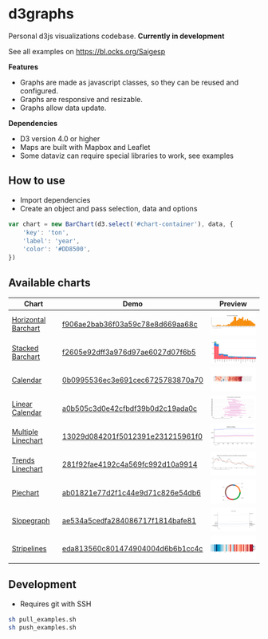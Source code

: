 # d3graphs
Personal d3js visualizations codebase. **Currently in development**

See all examples on https://bl.ocks.org/Saigesp

**Features**
- Graphs are made as javascript classes, so they can be reused and configured.
- Graphs are responsive and resizable.
- Graphs allow data update.

**Dependencies**
- D3 version 4.0 or higher
- Maps are built with Mapbox and Leaflet
- Some dataviz can require special libraries to work, see examples

## How to use
- Import dependencies
- Create an object and pass selection, data and options

```javascript
var chart = new BarChart(d3.select('#chart-container'), data, {
    'key': 'ton',
    'label': 'year',
    'color': '#DD8500',
})
```

## Available charts

| Chart | Demo | Preview |
| ------| ------- | ------ |
| [Horizontal Barchart](examples/barchart/) | [f906ae2bab36f03a59c78e8d669aa68c](http://bl.ocks.org/Saigesp/f906ae2bab36f03a59c78e8d669aa68c) | ![Barchart](https://github.com/Saigesp/d3graphs/blob/master/examples/barchart/thumbnail.png?raw=true) |
| [Stacked Barchart](examples/barchart-stacked/) | [f2605e92dff3a976d97ae6027d07f6b5](https://bl.ocks.org/Saigesp/f2605e92dff3a976d97ae6027d07f6b5) | ![Stacked barchart](https://github.com/Saigesp/d3graphs/blob/master/examples/barchart-stacked/thumbnail.png?raw=true) |
| [Calendar](examples/calendar/) | [0b0995536ec3e691cec6725783870a70](https://bl.ocks.org/Saigesp/0b0995536ec3e691cec6725783870a70) | ![Calendar](https://github.com/Saigesp/d3graphs/blob/master/examples/calendar/thumbnail.png?raw=true) |
| [Linear Calendar](examples/calendar-linear/) | [a0b505c3d0e42cfbdf39b0d2c19ada0c](https://bl.ocks.org/Saigesp/a0b505c3d0e42cfbdf39b0d2c19ada0c) | ![Calendar](https://github.com/Saigesp/d3graphs/blob/master/examples/calendar-linear/thumbnail.png?raw=true) |
| [Multiple Linechart](examples/linechart/) | [13029d084201f5012391e231215961f0](https://bl.ocks.org/Saigesp/13029d084201f5012391e231215961f0) | ![Multiple linechart](https://github.com/Saigesp/d3graphs/blob/master/examples/linechart/thumbnail.png?raw=true) |
| [Trends Linechart](examples/linechart-trends/) | [281f92fae4192c4a569fc992d10a9914](http://bl.ocks.org/Saigesp/281f92fae4192c4a569fc992d10a9914) | ![Trends linechar](https://github.com/Saigesp/d3graphs/blob/master/examples/linechart-trends/thumbnail.png?raw=true) |
| [Piechart](examples/piechart/) | [ab01821e77d2f1c44e9d71c826e54db6](https://bl.ocks.org/Saigesp/ab01821e77d2f1c44e9d71c826e54db6) | ![Piechart](https://github.com/Saigesp/d3graphs/blob/master/examples/piechart/thumbnail.png?raw=true) |
| [Slopegraph](examples/slopegraph/) | [ae534a5cedfa284086717f1814bafe81](https://bl.ocks.org/Saigesp/ae534a5cedfa284086717f1814bafe81) | ![Slopegraph](https://github.com/Saigesp/d3graphs/blob/master/examples/slopegraph/thumbnail.png?raw=true) |
| [Stripelines](examples/stripelines/) | [eda813560c801474904004d6b6b1cc4c](https://bl.ocks.org/Saigesp/eda813560c801474904004d6b6b1cc4c) | ![Stripelines](https://github.com/Saigesp/d3graphs/blob/master/examples/stripelines/thumbnail.png?raw=true) |
  


## Development

- Requires git with SSH

```sh
sh pull_examples.sh
sh push_examples.sh
```
